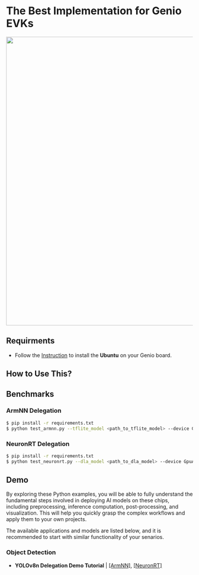 # The Best Implementation for Genio EVKs

<div align="center">
<img src="https://github.com/R300-AI/ITRI-AI-Hub/blob/main/docs/assets/images/pages/genio_510_demonstration_workflow.png" width="780"/>
</div>

## Requirments
* Follow the [Instruction](https://r300-ai.github.io/ITRI-AI-Hub/docs/genio-evk.html) to install the **Ubuntu** on your Genio board.

## How to Use This?

## Benchmarks
### ArmNN Delegation
```bash
$ pip install -r requirements.txt
$ python test_armnn.py --tflite_model <path_to_tflite_model> --device GpuAcc
```
### NeuronRT Delegation
```bash
$ pip install -r requirements.txt
$ python test_neuronrt.py --dla_model <path_to_dla_model> --device GpuAcc
```

## Demo 

By exploring these Python examples, you will be able to fully understand the fundamental steps involved in deploying AI models on these chips, including preprocessing, inference computation, post-processing, and visualization. This will help you quickly grasp the complex workflows and apply them to your own projects.

The available applications and models are listed below, and it is recommended to start with similar functionality of your senarios.
### Object Detection
* **YOLOv8n Delegation Demo Tutorial** | [[ArmNN]](https://github.com/R300-AI/MTK-genio-demo/blob/main/docs/run_yolov8n_via_armnn.md), [[NeuronRT]](https://github.com/R300-AI/MTK-genio-demo/blob/main/docs/run_yolov8n_via_neuronrt.md)
